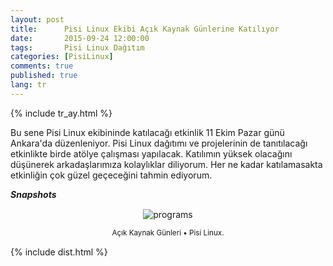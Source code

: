 ```yaml
---
layout: post
title:      Pisi Linux Ekibi Açık Kaynak Günlerine Katılıyor
date:       2015-09-24 12:00:00
tags:       Pisi Linux Dağıtım
categories: [PisiLinux]
comments: true
published: true
lang: tr
---
```


{% include tr_ay.html %}

Bu sene Pisi Linux ekibininde katılacağı etkinlik 11 Ekim Pazar günü Ankara'da düzenleniyor. Pisi Linux dağıtımı ve projelerinin de tanıtılacağı etkinlikte birde atölye çalışması yapılacak. Katılımın yüksek olacağını düşünerek arkadaşlarımıza kolaylıklar diliyorum. Her ne kadar katılamasakta etkinliğin çok güzel geçeceğini tahmin ediyorum.


***Snapshots***

<div class='pull-right alert alert-warning' style="margin: 15px; text-align: center;">
  <img src="{{ site.baseurl }}/images/snapshot5.png" alt="programs" class="resize" />
  <p><small>Açık Kaynak Günleri &bull; Pisi Linux.</small></p>
</div> 
  
<style>
img.resize {
  max-width:100%;
  max-height:100%;
}
</style> 


{% include dist.html %}
 

